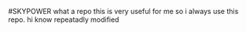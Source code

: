 #SKYPOWER
what a repo this is very useful for me 
so i always use this repo.
hi know repeatadly modified
